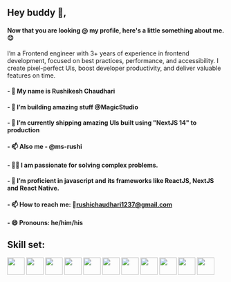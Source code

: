 ## Hey buddy 👋,

#### Now that you are looking @ my profile, here's a little something about me.😊

I’m a Frontend engineer with 3+ years of experience in frontend development, focused on best practices, performance,
and accessibility. I create pixel-perfect UIs, boost developer productivity, and deliver valuable features on time.

#### - 👋 My name is Rushikesh Chaudhari
#### - 👀 I’m building amazing stuff @MagicStudio
#### - 🌱 I’m currently shipping amazing UIs built using "NextJS 14" to production
#### - 📫 Also me - @ms-rushi
#### - 👨‍💻 I am passionate for solving complex problems. 
#### - 🌱 I’m proficient in javascript and its frameworks like ReactJS, NextJS and React Native. 
#### - 📫 How to reach me: 📧rushichaudhari1237@gmail.com
#### - 😄 Pronouns: he/him/his

## Skill set:

<p align="left">
<img src="https://raw.githubusercontent.com/dustin100/dustin100/master/assests/react-original.svg" height="auto" width="40">

<img src="https://raw.githubusercontent.com/dustin100/dustin100/master/assests/nodejs-original.svg" height="auto" width="40">

<img src="https://raw.githubusercontent.com/dustin100/dustin100/master/assests/express-original.svg" height="auto" width="40">

<img src="https://raw.githubusercontent.com/dustin100/dustin100/master/assests/mongodb-original.svg" height="auto" width="40">

<img src="https://raw.githubusercontent.com/dustin100/dustin100/master/assests/javascript-plain.svg" height="auto" width="40">

<img src="https://raw.githubusercontent.com/dustin100/dustin100/master/assests/css3-original.svg" height="auto" width="40">

<img src="https://raw.githubusercontent.com/dustin100/dustin100/master/assests/react-original.svg" height="auto" width="40">

<img src="https://raw.githubusercontent.com/dustin100/dustin100/master/assests/html5-original.svg" height="auto" width="40">

<img src="https://raw.githubusercontent.com/dustin100/dustin100/master/assests/visualstudio-plain.svg" height="auto" width="40">

<img src="https://raw.githubusercontent.com/dustin100/dustin100/master/assests/redux-original.svg" height="auto" width="40">

<img src="https://raw.githubusercontent.com/dustin100/dustin100/master/assests/git-original.svg" height="auto" width="40">
</p>

